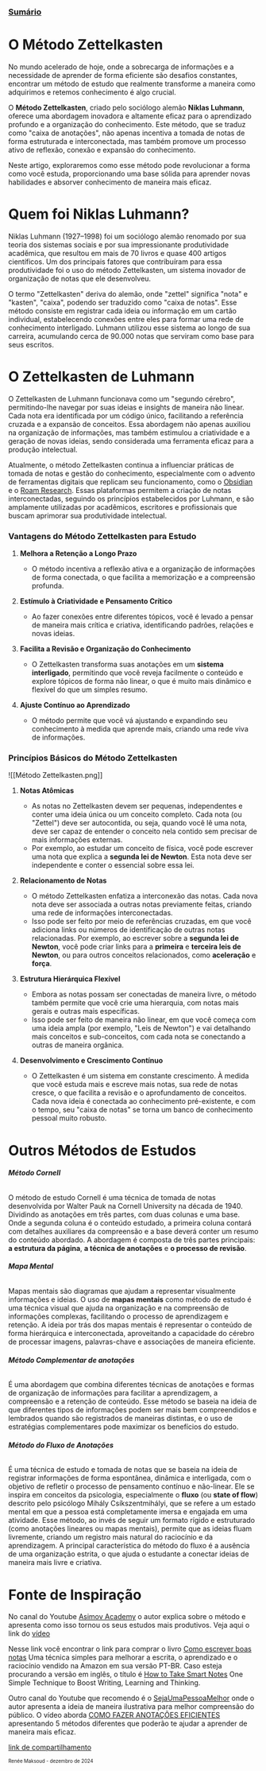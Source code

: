 ### [Sumário](<https://maksoud.github.io/Sumário>)

# O Método Zettelkasten

No mundo acelerado de hoje, onde a sobrecarga de informações e a necessidade de aprender de forma eficiente são desafios constantes, encontrar um método de estudo que realmente transforme a maneira como adquirimos e retemos conhecimento é algo crucial. 

O **Método Zettelkasten**, criado pelo sociólogo alemão **Niklas Luhmann**, oferece uma abordagem inovadora e altamente eficaz para o aprendizado profundo e a organização do conhecimento. Este método, que se traduz como "caixa de anotações", não apenas incentiva a tomada de notas de forma estruturada e interconectada, mas também promove um processo ativo de reflexão, conexão e expansão do conhecimento. 

Neste artigo, exploraremos como esse método pode revolucionar a forma como você estuda, proporcionando uma base sólida para aprender novas habilidades e absorver conhecimento de maneira mais eficaz.

# Quem foi Niklas Luhmann?
 
Niklas Luhmann (1927–1998) foi um sociólogo alemão renomado por sua teoria dos sistemas sociais e por sua impressionante produtividade acadêmica, que resultou em mais de 70 livros e quase 400 artigos científicos. Um dos principais fatores que contribuíram para essa produtividade foi o uso do método Zettelkasten, um sistema inovador de organização de notas que ele desenvolveu.

O termo "Zettelkasten" deriva do alemão, onde "zettel" significa "nota" e "kasten", "caixa", podendo ser traduzido como "caixa de notas". Esse método consiste em registrar cada ideia ou informação em um cartão individual, estabelecendo conexões entre eles para formar uma rede de conhecimento interligado. Luhmann utilizou esse sistema ao longo de sua carreira, acumulando cerca de 90.000 notas que serviram como base para seus escritos.

# O Zettelkasten de Luhmann

O Zettelkasten de Luhmann funcionava como um "segundo cérebro", permitindo-lhe navegar por suas ideias e insights de maneira não linear. Cada nota era identificada por um código único, facilitando a referência cruzada e a expansão de conceitos. Essa abordagem não apenas auxiliou na organização de informações, mas também estimulou a criatividade e a geração de novas ideias, sendo considerada uma ferramenta eficaz para a produção intelectual.

Atualmente, o método Zettelkasten continua a influenciar práticas de tomada de notas e gestão do conhecimento, especialmente com o advento de ferramentas digitais que replicam seu funcionamento, como o [Obsidian](<https://obsidian.md/>) e o [Roam Research](<https://roamresearch.com/>). Essas plataformas permitem a criação de notas interconectadas, seguindo os princípios estabelecidos por Luhmann, e são amplamente utilizadas por acadêmicos, escritores e profissionais que buscam aprimorar sua produtividade intelectual.

### **Vantagens do Método Zettelkasten para Estudo**

1. **Melhora a Retenção a Longo Prazo**
    - O método incentiva a reflexão ativa e a organização de informações de forma conectada, o que facilita a memorização e a compreensão profunda.

2. **Estímulo à Criatividade e Pensamento Crítico**
    - Ao fazer conexões entre diferentes tópicos, você é levado a pensar de maneira mais crítica e criativa, identificando padrões, relações e novas ideias.

3. **Facilita a Revisão e Organização do Conhecimento**
    - O Zettelkasten transforma suas anotações em um **sistema interligado**, permitindo que você reveja facilmente o conteúdo e explore tópicos de forma não linear, o que é muito mais dinâmico e flexível do que um simples resumo.

4. **Ajuste Contínuo ao Aprendizado**
    - O método permite que você vá ajustando e expandindo seu conhecimento à medida que aprende mais, criando uma rede viva de informações.

### **Princípios Básicos do Método Zettelkasten**

![[Método Zettelkasten.png]]

1. **Notas Atômicas**
    - As notas no Zettelkasten devem ser pequenas, independentes e conter uma ideia única ou um conceito completo. Cada nota (ou "Zettel") deve ser autocontida, ou seja, quando você lê uma nota, deve ser capaz de entender o conceito nela contido sem precisar de mais informações externas.
    - Por exemplo, ao estudar um conceito de física, você pode escrever uma nota que explica a **segunda lei de Newton**. Esta nota deve ser independente e conter o essencial sobre essa lei.

2. **Relacionamento de Notas**
    - O método Zettelkasten enfatiza a interconexão das notas. Cada nova nota deve ser associada a outras notas previamente feitas, criando uma rede de informações interconectadas.
    - Isso pode ser feito por meio de referências cruzadas, em que você adiciona links ou números de identificação de outras notas relacionadas. Por exemplo, ao escrever sobre a **segunda lei de Newton**, você pode criar links para a **primeira** e **terceira leis de Newton**, ou para outros conceitos relacionados, como **aceleração** e **força**.

3. **Estrutura Hierárquica Flexível**
    - Embora as notas possam ser conectadas de maneira livre, o método também permite que você crie uma hierarquia, com notas mais gerais e outras mais específicas.
    - Isso pode ser feito de maneira não linear, em que você começa com uma ideia ampla (por exemplo, "Leis de Newton") e vai detalhando mais conceitos e sub-conceitos, com cada nota se conectando a outras de maneira orgânica.

4. **Desenvolvimento e Crescimento Contínuo**
    - O Zettelkasten é um sistema em constante crescimento. À medida que você estuda mais e escreve mais notas, sua rede de notas cresce, o que facilita a revisão e o aprofundamento de conceitos. Cada nova ideia é conectada ao conhecimento pré-existente, e com o tempo, seu "caixa de notas" se torna um banco de conhecimento pessoal muito robusto.

# Outros Métodos de Estudos

###### **Método Cornell** 
O método de estudo Cornell é uma técnica de tomada de notas desenvolvida por Walter Pauk na Cornell University na década de 1940. Dividindo as anotações em três partes, com duas colunas e uma base. Onde a segunda coluna é o conteúdo estudado, a primeira coluna contará com detalhes auxiliares da compreensão e a base deverá conter um resumo do conteúdo abordado. A abordagem é composta de três partes principais: **a estrutura da página**, **a técnica de anotações** e **o processo de revisão**.

###### **Mapa Mental** 
Mapas mentais são diagramas que ajudam a representar visualmente informações e ideias. O uso de **mapas mentais** como método de estudo é uma técnica visual que ajuda na organização e na compreensão de informações complexas, facilitando o processo de aprendizagem e retenção. A ideia por trás dos mapas mentais é representar o conteúdo de forma hierárquica e interconectada, aproveitando a capacidade do cérebro de processar imagens, palavras-chave e associações de maneira eficiente.

###### **Método Complementar de anotações** 
É uma abordagem que combina diferentes técnicas de anotações e formas de organização de informações para facilitar a aprendizagem, a compreensão e a retenção de conteúdo. Esse método se baseia na ideia de que diferentes tipos de informações podem ser mais bem compreendidos e lembrados quando são registrados de maneiras distintas, e o uso de estratégias complementares pode maximizar os benefícios do estudo.

###### **Método do Fluxo de Anotações**
É uma técnica de estudo e tomada de notas que se baseia na ideia de registrar informações de forma espontânea, dinâmica e interligada, com o objetivo de refletir o processo de pensamento contínuo e não-linear. Ele se inspira em conceitos da psicologia, especialmente o **fluxo** (ou **state of flow**) descrito pelo psicólogo Mihály Csíkszentmihályi, que se refere a um estado mental em que a pessoa está completamente imersa e engajada em uma atividade. Esse método, ao invés de seguir um formato rígido e estruturado (como anotações lineares ou mapas mentais), permite que as ideias fluam livremente, criando um registro mais natural do raciocínio e da aprendizagem. A principal característica do método do fluxo é a ausência de uma organização estrita, o que ajuda o estudante a conectar ideias de maneira mais livre e criativa.

# Fonte de Inspiração

No canal do Youtube [Asimov Academy](<https://www.youtube.com/@AsimovAcademy>) o autor explica sobre o método e apresenta como isso tornou os seus estudos mais produtivos. Veja aqui o link do [vídeo](<https://youtu.be/aPoo0tT4wmw?si=WVcbOFu0iHP2uS3C>)

Nesse link você encontrar o link para comprar o livro [Como escrever boas notas](<https://www.amazon.com.br/Como-escrever-boas-notas-aprendizado/dp/6587408648>) Uma técnica simples para melhorar a escrita, o aprendizado e o raciocínio vendido na Amazon em sua versão PT-BR. Caso esteja procurando a versão em inglês, o título é [How to Take Smart Notes](<https://www.amazon.com/How-Take-Smart-Notes-Technique-ebook/dp/B09V5M8FR5>) One Simple Technique to Boost Writing, Learning and Thinking.

Outro canal do Youtube que recomendo é o [SejaUmaPessoaMelhor](https://www.youtube.com/@sejaumapessoamelhor) onde o autor apresenta a ideia de maneira ilustrativa para melhor compreensão do público. O vídeo aborda [COMO FAZER ANOTAÇÕES EFICIENTES](<https://youtu.be/wERtXzsc088?si=zqTEmjY0gOHSW2PN>) apresentando 5 métodos diferentes que poderão te ajudar a aprender de maneira mais eficaz.


[link de compartilhamento](<https://maksoud.github.io/Mente%20e%20Estudos/O%20Método%20Zettelkasten>)

<sup><sub>
Renée Maksoud - dezembro de 2024
</sub></sup>
